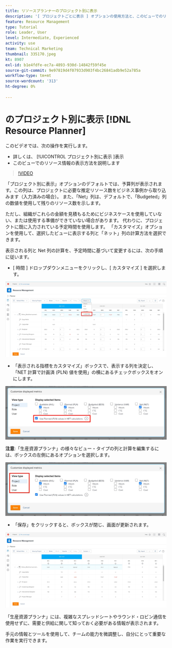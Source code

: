 ```yaml
---
title: リソースプランナーのプロジェクト別に表示
description: '[ プロジェクトごとに表示 ] オプションの使用方法と、このビューでのリソース情報の表示方法を参照してください。'
feature: Resource Management
type: Tutorial
role: Leader, User
level: Intermediate, Experienced
activity: use
team: Technical Marketing
thumbnail: 335170.jpeg
kt: 8907
exl-id: b1e4fdfe-ec7a-4893-930d-14842f59f45e
source-git-commit: 9e97819d4f07933d903f4bc26841adb9e52a785a
workflow-type: tm+mt
source-wordcount: '313'
ht-degree: 0%

---
```


# のプロジェクト別に表示 [!DNL Resource Planner]

このビデオでは、次の操作を実行します。

* 詳しくは、 [!UICONTROL プロジェクト別に表示 ]表示
* このビューでのリソース情報の表示方法を説明します

>[!VIDEO](https://video.tv.adobe.com/v/335170/?quality=12)

「プロジェクト別に表示」オプションのデフォルトでは、予算列が表示されます。この列は、プロジェクトに必要な推定リソース数をビジネス事例から取り込みます（入力済みの場合）。 また、「Net」列は、デフォルトで、「Budgeted」列の数値を使用して残りのリソース数を示します。

ただし、組織がこれらの金額を見積もるためにビジネスケースを使用していない、または使用する準備ができていない場合があります。 代わりに、プロジェクトに既に入力されている予定時間を使用します。 「カスタマイズ」オプションを使用して、選択したビューに表示する列と「ネット」列の計算方法を選択できます。

表示される列と Net 列の計算を、予定時間に基づいて変更するには、次の手順に従います。

* [ 時間 ] ドロップダウンメニューをクリックし、[ カスタマイズ ] を選択します。

![ドロップダウンメニューの「カスタマイズ」オプション](assets/NetHours01.png)

* 「表示される指標をカスタマイズ」ボックスで、表示する列を決定し、「NET 計算で計画済 (PLN) 値を使用」の横にあるチェックボックスをオンにします。

![「NET 計算」オプションで計画値を使用](assets/NetHours02.png)

**注意**:「生産資源プランナ」の様々なビュー・タイプの列と計算を編集するには、ボックスの左側にあるオプションを選択します。

![表示タイプのオプション](assets/NetHours03.jpg)

* 「保存」をクリックすると、ボックスが閉じ、画面が更新されます。

![リソースプランナーツール](assets/NetHours04.jpg)

「生産資源プランナ」には、複雑なスプレッドシートやラウンド・ロビン通信を使用せずに、需要と供給に関して知っておく必要がある情報が表示されます。

手元の情報とツールを使用して、チームの能力を微調整し、自分にとって重要な作業を実行できます。
